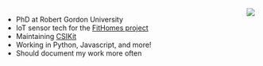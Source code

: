 <!--
**Gi-z/Gi-z** is a ✨ _special_ ✨ repository because its `README.md` (this file) appears on your GitHub profile.

Here are some ideas to get you started:

- 🔭 I’m currently working on ...
- 🌱 I’m currently learning ...
- 👯 I’m looking to collaborate on ...
- 🤔 I’m looking for help with ...
- 💬 Ask me about ...
- 📫 How to reach me: ...
- 😄 Pronouns: ...
- ⚡ Fun fact: ...
-->

<img align="right" src="https://github-readme-stats.vercel.app/api?username=Gi-z&count_private=true&theme=dark"/>

- PhD at Robert Gordon University
- IoT sensor tech for the [FitHomes project](https://www.rgu.ac.uk/research/research-projects/projects/899-fitsense-fall-prediction-in-technology-enabled-fit-homes)
- Maintaining [CSIKit](https://github.com/Gi-z/CSIKit)
- Working in Python, Javascript, and more!
- Should document my work more often
